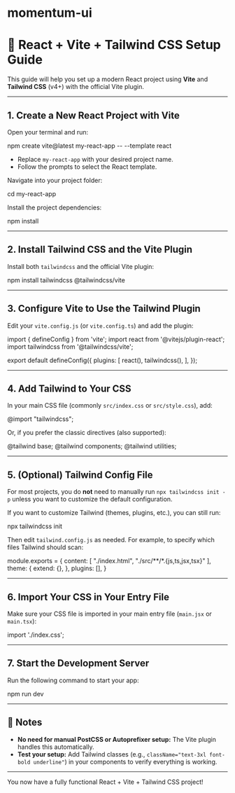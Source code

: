# momentum-ui

# 🚀 React + Vite + Tailwind CSS Setup Guide

This guide will help you set up a modern React project using **Vite** and **Tailwind CSS** (v4+) with the official Vite plugin.

---

## 1. **Create a New React Project with Vite**

Open your terminal and run:

npm create vite@latest my-react-app -- --template react


- Replace `my-react-app` with your desired project name.
- Follow the prompts to select the React template.

Navigate into your project folder:

cd my-react-app


Install the project dependencies:

npm install

---

## 2. **Install Tailwind CSS and the Vite Plugin**

Install both `tailwindcss` and the official Vite plugin:

npm install tailwindcss @tailwindcss/vite

---

## 3. **Configure Vite to Use the Tailwind Plugin**

Edit your `vite.config.js` (or `vite.config.ts`) and add the plugin:

import { defineConfig } from 'vite';
import react from '@vitejs/plugin-react';
import tailwindcss from '@tailwindcss/vite';

export default defineConfig({
plugins: [
react(),
tailwindcss(),
],
});

---

## 4. **Add Tailwind to Your CSS**

In your main CSS file (commonly `src/index.css` or `src/style.css`), add:

@import "tailwindcss";

Or, if you prefer the classic directives (also supported):

@tailwind base;
@tailwind components;
@tailwind utilities;

---

## 5. **(Optional) Tailwind Config File**

For most projects, you do **not** need to manually run `npx tailwindcss init -p` unless you want to customize the default configuration.

If you want to customize Tailwind (themes, plugins, etc.), you can still run:

npx tailwindcss init

Then edit `tailwind.config.js` as needed. For example, to specify which files Tailwind should scan:

module.exports = {
content: [
"./index.html",
"./src/**/*.{js,ts,jsx,tsx}"
],
theme: {
extend: {},
},
plugins: [],
}

---

## 6. **Import Your CSS in Your Entry File**

Make sure your CSS file is imported in your main entry file (`main.jsx` or `main.tsx`):

import './index.css';

---

## 7. **Start the Development Server**

Run the following command to start your app:

npm run dev

---

## 📝 **Notes**

- **No need for manual PostCSS or Autoprefixer setup:** The Vite plugin handles this automatically.
- **Test your setup:** Add Tailwind classes (e.g., `className="text-3xl font-bold underline"`) in your components to verify everything is working.

---

You now have a fully functional React + Vite + Tailwind CSS project!
